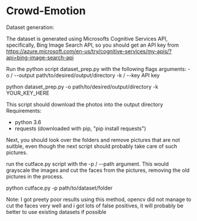 # Crowd-Emotion

Dataset generation:

The dataset is generated using Microsofts Cognitive Services API, specifically, Bing Image Search API, so you should get an API key from https://azure.microsoft.com/en-us/try/cognitive-services/my-apis/?api=bing-image-search-api

Run the python script dataset_prep.py with the following flags arguments:
-o / --output path/to/desired/output/directory
-k / --key API key 

python dataset_prep.py -o path/to/desired/output/directory -k YOUR_KEY_HERE

This script should download the photos into the output directory
Requirements:
 - python 3.6 
 - requests (downloaded with pip, "pip install requests")

Next, you should look over the folders and remove pictures that are not suitble, even though the next script should probably take care of such pictures.

run the cutface.py script with the -p / --path argument. This would grayscale the images and cut the faces from the pictures, removing the old pictures in the process.

python cutface.py -p path/to/dataset/folder

Note: I got preety poor results using this method, opencv did not manage to cut the faces very well and i got lots of false positives, it will probably be better to use existing datasets if possible